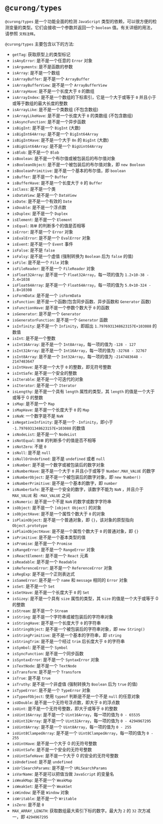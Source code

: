 # `@curong/types`

`@curong/types` 是一个功能全面的检测 `JavaScript` 类型的依赖，可以很方便的检测变量的类型。它们会接收一个参数并返回一个 `boolean` 值。有关详细的用法，请参照 `文档注释`。


`@curong/types` 主要包含以下的方法:

- `getTag`: 获取原型上的类型标记
- `isAnyError`: 是不是一个任意的 `Error` 对象
- `isArguments`: 是不是函数的参数
- `isArray`: 是不是一个数组
- `isArrayBuffer`: 是不是一个 `ArrayBuffer`
- `isArrayBufferView`: 是不是一个 `ArrayBufferView`
- `isArrayHave`: 是不是一个长度大于 `0` 的数组
- `isArrayIndex`: 是不是一个数组的下标索引，它是一个大于或等于 `0` 并且小于或等于数组的最大长度的整数
- `isArrayLike`: 是不是一个类数组 (不包含数组)
- `isArrayLikeHave`: 是不是一个长度大于 `0` 的类数组 (不包含数组)
- `isAsyncFunction`: 是不是一个异步函数
- `isBigInt`: 是不是一个 `BigInt` (大数)
- `isBigInt64Array`: 是不是一个 `BigInt64Array`
- `isBigIntHave`: 是不是一个大于 `0n` 的 `BigInt` (大数)
- `isBigUint64Array`: 是不是一个 `BigUint64Array`
- `isBlob`: 是不是一个 `Blob`
- `isBoolean`: 是不是一个布尔值或被包装后的布尔值对象
- `isBooleanObject`: 是不是一个被包装后的布尔值对象，即 `new Boolean`
- `isBooleanPrimitive`: 是不是一个基本的布尔值，即 `boolean`
- `isBuffer`: 是不是一个 `Buffer`
- `isBufferHave`: 是不是一个长度大于 `0` 的 `Buffer`
- `isClass`: 是不是一个类
- `isDataView`: 是不是一个 `DataView`
- `isDate`: 是不是一个有效的 `Date`
- `isDouble`: 是不是一个浮点数
- `isDuplex`: 是不是一个 `Duplex`
- `isElement`: 是不是一个 `Element`
- `isEqual`: `简单` 的判断多个的值是否相等
- `isError`: 是不是一个 `Error` 对象
- `isEvalError`: 是不是一个 `EvalError` 对象
- `isEvent`: 是不是一个 `Event` 事件
- `isFalse`: 是不是 `false`
- `isFalsy`: 是不是一个虚值 (强制转换为 `Boolean` 后为 `false` 的值)
- `isFile`: 是不是一个 `File` 对象
- `isFileReader`: 是不是一个 `FileReader` 对象
- `isFloat32Array`: 是不是一个 `Float32Array`，每一项的值为 `1.2×10-38 - 3.4×1038`
- `isFloat64Array`: 是不是一个 `Float64Array`，每一项的值为 `5.0×10-324 - 1.8×10308`
- `isFormData`: 是不是一个 `isFormData`
- `isFunction`: 是不是一个函数(包含同步函数、异步函数和 `Generator` 函数)
- `isFunctionHave`: 是不是一个参数个数大于 `0` 的函数
- `isGenerator`: 是不是一个 `Generator`
- `isGeneratorFunction`: 是不是一个 `Generator` 函数
- `isInfinity`: 是不是一个 `Infinity`，即超出 `1.7976931348623157E+103088` 的数值
- `isInt`: 是不是一个整数
- `isInt16Array`: 是不是一个 `Int8Array`，每一项的值为 `-128 - 127`
- `isInt32Array`: 是不是一个 `Int16Array`，每一项的值为 `-32768 - 32767`
- `isInt8Array`: 是不是一个 `Int32Array`，每一项的值为 `-2147483648 - 2147483647`
- `isIntHave`: 是不是一个大于 `0` 的整数，即无符号整数
- `isIntSafe`: 是不是一个安全的整数
- `isIterable`: 是不是一个可迭代的对象
- `isIterator`: 是不是一个 `Iterator`
- `isLengthy`: 是不是一个具有 `length` 属性的类型，其 `length` 的值是一个大于或等于 0 的整数
- `isMap`: 是不是一个 `Map`
- `isMapHave`: 是不是一个长度大于 `0` 的 `Map`
- `isNaN`: 一个数字是不是 `NaN`
- `isNegativeInfinity`: 是不是一个 `-Infinity`，即小于 `-1.7976931348623157E+103088` 的数值
- `isNodeList`: 是不是一个 `NodeList`
- `isNotEqual`: `简单` 的判断多个的值是否不相等
- `isNotZero`: 不是 `0`
- `isNull`: 是不是 `null`
- `isNullOrUndefined`: 是不是 `undefined` 或者 `null`
- `isNumber`: 是不是一个数字或被包装后的数字对象
- `isNumberHave`: 是不是一个大于 `0` 并且小于或等于 `Number.MAX_VALUE` 的数字
- `isNumberObject`: 是不是一个被包装后的数字对象，即 `new Number()`
- `isNumberPrimitive`: 是不是一个基本的数字，即 `number`
- `isNumberSafe`: 是不是一个安全的数字，该数字不能为 `NaN` ，并且介于 `MAX_VALUE` 和 `-MAX_VALUE` 之间
- `isNumeric`: 是不是一个不是 `NaN` 的数字或数字字符串
- `isObject`: 是不是一个 `[object Object]` 的对象
- `isObjectHave`: 是不是一个属性个数大于 `0` 的对象
- `isPlainObject`: 是不是一个普通对象，即 `{}`，该对象的原型指向 `Object.prototype`
- `isPlainObjectHave`: 是不是一个属性个数大于 `0` 的普通对象，即 `{}`
- `isPrimitive`: 是不是一个基本类型的值
- `isPromise`: 是不是一个 `Promise`
- `isRangeError`: 是不是一个 `RangeError` 对象
- `isReactElement`: 是不是一个 `React` 元素
- `isReadable`: 是不是一个 `Readable`
- `isReferenceError`: 是不是一个 `ReferenceError` 对象
- `isRegExp`: 是不是一个正则表达式
- `isSameError`: 是不是一个 `name` 和 `message` 相同的 `Error` 对象
- `isSet`: 是不是一个 `Set`
- `isSetHave`: 是不是一个长度大于 `0` 的 `Set`
- `isSizey`: 是不是一个具有 `size` 属性的类型，其 `size` 的值是一个大于或等于 0 的整数
- `isStream`: 是不是一个 `Stream`
- `isString`: 是不是一个字符串或被包装后的字符串对象
- `isStringHave`: 是不是一个长度大于 `0` 的字符串
- `isStringObject`: 是不是一个被包装后的字符串对象，即 `new String()`
- `isStringPrimitive`: 是不是一个基本的字符串，即 `string`
- `isStringTrim`: 是不是一个经过 `trim` 后长度大于 `0` 的字符串
- `isSymbol`: 是不是一个 `Symbol`
- `isSyncFunction`: 是不是一个同步函数
- `isSyntaxError`: 是不是一个 `SyntaxError` 对象
- `isTextNode`: 是不是一个 `TextNode`
- `isTransform`: 是不是一个 `Transform`
- `isTrue`: 是不是 `true`
- `isTruthy`: 是不是一个非虚值 (强制转换为 `Boolean` 后为 `true` 的值)
- `isTypeError`: 是不是一个 `TypeError` 对象
- `isTypeofObject`: 使用 `typeof` 判断是不是一个不是 `null` 的任意对象
- `isUDouble`: 是不是一个无符号浮点数，即大于 `0` 的浮点数
- `isUint`: 是不是一个无符号整数，即大于或等于 `0` 的整数
- `isUint16Array`: 是不是一个 `Uint16Array`，每一项的值为 `0 - 65535`
- `isUint32Array`: 是不是一个 `Uint32Array`，每一项的值为 `0 - 4294967295`
- `isUint8Array`:  是不是一个 `Uint8Array`，每一项的值为 `0 - 255`
- `isUint8ClampedArray`: 是不是一个 `Uint8ClampedArray`，每一项的值为 `0 - 255`
- `isUintHave`: 是不是一个大于 0 的无符号整数
- `isUintSafe`: 是不是一个安全的无符号整数
- `isUintSafeHave`: 是不是一个大于 0 的安全的无符号整数
- `isUndefined`: 是不是 `undefined`
- `isUrlSearchParams`: 是不是一个 `URLSearchParams`
- `isVarName`: 是不是可以把值当做 `JavaScript` 的变量名
- `isWeakMap`: 是不是一个 `WeakMap`
- `isWeakSet`: 是不是一个 `WeakSet`
- `isWindow`: 是不是 `Window` 对象
- `isWritable`: 是不是一个 `Writable`
- `isZero`: 是不是 `0`
- `MAX_ARRAY_LENGTH`: 获取数组最大索引下标的数字。最大为 `2` 的 `32` 次方减一，即 `4294967295`
